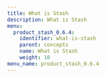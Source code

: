 ```yaml
---
title: What is Stash
description: What is Stash
menu:
  product_stash_0.6.4:
    identifier: what-is-stash
    parent: concepts
    name: What is Stash
    weight: 10
menu_name: product_stash_0.6.4
---
```

